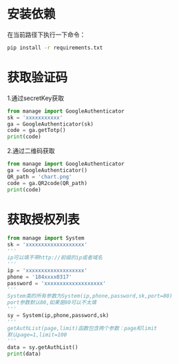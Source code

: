 # 安装依赖
在当前路径下执行一下命令：
```cmd
pip install -r requirements.txt
```

# 获取验证码
1.通过secretKey获取
```python
from manage import GoogleAuthenticator
sk = 'xxxxxxxxxxx'
ga = GoogleAuthenticator(sk)
code = ga.getTotp()
print(code)
```
2.通过二维码获取
```python
from manage import GoogleAuthenticator
ga = GoogleAuthenticator()
QR_path = 'chart.png'
code = ga.QR2code(QR_path)
print(code)
```
# 获取授权列表
```python
from manage import System
sk = 'xxxxxxxxxxxxxxxxxxx'
'''
ip可以填不带http://前缀的ip或者域名
'''
ip = 'xxxxxxxxxxxxxxxxxxx'
phone = '184xxxx0317'
password = 'xxxxxxxxxxxxxxxxxxx'
'''
System类的所有参数为System(ip,phone,password,sk,port=80)
port参数默认80,如果是80可以不太填
'''
sy = System(ip,phone,password,sk)
'''
getAuthList(page,limit)函数包含两个参数：page和limit
默认page=1,limit=100
'''
data = sy.getAuthList()
print(data)
```
